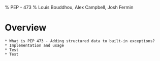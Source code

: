 % PEP - 473 % Louis Bouddhou, Alex Campbell, Josh Fermin

# Overview
	* What is PEP 473 - Adding structured data to built-in exceptions?
	* Implementation and usage
	* Test
	* Test